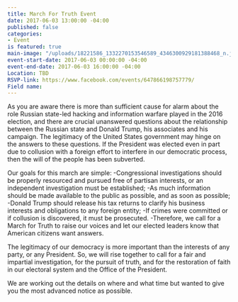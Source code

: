 ```yaml
---
title: March For Truth Event
date: 2017-06-03 13:00:00 -04:00
published: false
categories:
- Event
is featured: true
main-image: "/uploads/18221586_1332270153546589_4346300929181388468_n.jpg"
event-start-date: 2017-06-03 00:00:00 -04:00
event-end-date: 2017-06-03 16:00:00 -04:00
Location: TBD
RSVP-link: https://www.facebook.com/events/647866198757779/
Field name: 
---
```


As you are aware there is more than sufficient cause for alarm about the role Russian state-led hacking and information warfare played in the 2016 election, and there are crucial unanswered questions about the relationship between the Russian state and Donald Trump, his associates and his campaign. The legitimacy of the United States government may hinge on the answers to these questions. If the President was elected even in part due to collusion with a foreign effort to interfere in our democratic process, then the will of the people has been subverted. 

Our goals for this march are simple:
-Congressional investigations should be properly resourced and pursued free of partisan interests, or an independent investigation must be established;
-As much information should be made available to the public as possible, and as soon as possible;
-Donald Trump should release his tax returns to clarify his business interests and obligations to any foreign entity;
-If crimes were committed or if collusion is discovered, it must be prosecuted.
-Therefore, we call for a March for Truth to raise our voices and let our elected leaders know that American citizens want answers.

The legitimacy of our democracy is more important than the interests of any party, or any President. So, we will rise together to call for a fair and impartial investigation, for the pursuit of truth, and for the restoration of faith in our electoral system and the Office of the President.

We are working out the details on where and what time but wanted to give you the most advanced notice as possible.